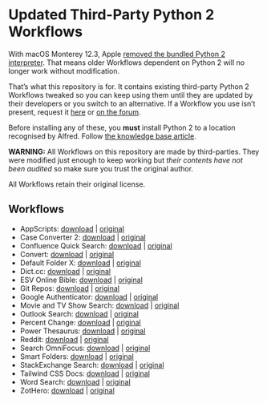 # Updated Third-Party Python 2 Workflows

With macOS Monterey 12.3, Apple [removed the bundled Python 2 interpreter](https://developer.apple.com/documentation/macos-release-notes/macos-12_3-release-notes#Python). That means older Workflows dependent on Python 2 will no longer work without modification.

That’s what this repository is for. It contains existing third-party Python 2 Workflows tweaked so you can keep using them until they are updated by their developers or you switch to an alternative. If a Workflow you use isn’t present, request it [here](https://github.com/alfredapp/updated-third-party-python2-workflows/issues/new?template=request_workflow.yml) or [on the forum](https://www.alfredforum.com/topic/17941-making-python-2-workflows-work-on-macos-monterey-123-and-above/).

Before installing any of these, you **must** install Python 2 to a location recognised by Alfred. Follow [the knowledge base article](https://www.alfredapp.com/help/kb/python-2-monterey/).

**WARNING:** All Workflows on this repository are made by third-parties. They were modified just enough to keep working but *their contents have not been audited* so make sure you trust the original author.

All Workflows retain their original license.

## Workflows

* AppScripts: [download](https://github.com/alfredapp/updated-third-party-python2-workflows/raw/main/Workflows/AppScripts.alfredworkflow) | [original](https://www.alfredforum.com/topic/4218-appscripts-—-list-search-and-run-applescripts-for-the-active-application/)
* Case Converter 2: [download](https://github.com/alfredapp/updated-third-party-python2-workflows/raw/main/Workflows/Case%20Converter%202.alfredworkflow) | [original](https://www.alfredforum.com/topic/2180-case-converter-including-title-case/)
* Confluence Quick Search: [download](https://github.com/alfredapp/updated-third-party-python2-workflows/raw/main/Workflows/Confluence%20Quick%20Search.alfredworkflow) | [original](https://www.alfredforum.com/topic/10234-atlassian-confluence-quick-search/)
* Convert: [download](https://github.com/alfredapp/updated-third-party-python2-workflows/raw/main/Workflows/Convert.alfredworkflow) | [original](https://www.alfredforum.com/topic/3980-offline-unit-conversion-workflow/)
* Default Folder X: [download](https://github.com/alfredapp/updated-third-party-python2-workflows/raw/main/Workflows/Default%20Folder%20X.alfredworkflow) | [original](https://www.alfredforum.com/topic/8695-default-folder-x/)
* Dict.cc: [download](https://github.com/alfredapp/updated-third-party-python2-workflows/raw/main/Workflows/Dict.cc.alfredworkflow) | [original](https://github.com/dennis-tra/alfred-dict.cc-workflow)
* ESV Online Bible: [download](https://github.com/alfredapp/updated-third-party-python2-workflows/raw/main/Workflows/ESV%20Online%20Bible.alfredworkflow) | [original](https://www.alfredforum.com/topic/9663-esv-online-bible/)
* Git Repos: [download](https://github.com/alfredapp/updated-third-party-python2-workflows/raw/main/Workflows/Git%20Repos.alfredworkflow) | [original](https://www.alfredforum.com/topic/4588-find-filter-open-git-repositories/)
* Google Authenticator: [download](https://github.com/alfredapp/updated-third-party-python2-workflows/raw/main/Workflows/Google%20Authenticator.alfredworkflow) | [original](https://www.alfredforum.com/topic/4062-gauth-google-authenticator-time-based-two-factor-authentication/)
* Movie and TV Show Search: [download](https://github.com/alfredapp/updated-third-party-python2-workflows/raw/main/Workflows/Movie%20and%20TV%20Show%20Search.alfredworkflow) | [original](https://www.alfredforum.com/topic/5355-movie-and-tv-show-search/)
* Outlook Search: [download](https://github.com/alfredapp/updated-third-party-python2-workflows/raw/main/Workflows/Outlook%20Search.alfredworkflow) | [original](https://www.alfredforum.com/topic/11320-workflow-for-outlook-v16-search/)
* Percent Change: [download](https://github.com/alfredapp/updated-third-party-python2-workflows/raw/main/Workflows/Percent%20Change.alfredworkflow) | [original](https://www.alfredforum.com/topic/4731-percent-change/)
* Power Thesaurus: [download](https://github.com/alfredapp/updated-third-party-python2-workflows/raw/main/Workflows/Power%20Thesaurus.alfredworkflow) | [original](https://www.alfredforum.com/topic/10576-power-thesaurus-search/)
* Reddit: [download](https://github.com/alfredapp/updated-third-party-python2-workflows/raw/main/Workflows/Reddit.alfredworkflow) | [original](https://www.alfredforum.com/topic/5317-browse-reddit/)
* Search OmniFocus: [download](https://github.com/alfredapp/updated-third-party-python2-workflows/raw/main/Workflows/Search%20OmniFocus.alfredworkflow) | [original](https://www.alfredforum.com/topic/5934-search-omnifocus-free-text-search-your-omnifocus-data/)
* Smart Folders: [download](https://github.com/alfredapp/updated-third-party-python2-workflows/raw/main/Workflows/Smart%20Folders.alfredworkflow) | [original](https://www.alfredforum.com/topic/3385-smartfolders-browse-and-search-the-contents-of-your-saved-searches/)
* StackExchange Search: [download](https://github.com/alfredapp/updated-third-party-python2-workflows/raw/main/Workflows/StackExchange%20Search.alfredworkflow) | [original](https://www.alfredforum.com/topic/5318-search-stackoverflow/)
* Tailwind CSS Docs: [download](https://github.com/alfredapp/updated-third-party-python2-workflows/raw/main/Workflows/Tailwind%20CSS%20Docs.alfredworkflow) | [original](https://github.com/techouse/alfred-tailwindcss-docs)
* Word Search: [download](https://github.com/alfredapp/updated-third-party-python2-workflows/raw/main/Workflows/Word%20Search.alfredworkflow) | [original](https://www.alfredforum.com/topic/11074-word-search-a-workflow-to-make-you-a-better-writer/)
* ZotHero: [download](https://github.com/alfredapp/updated-third-party-python2-workflows/raw/main/Workflows/ZotHero.alfredworkflow) | [original](https://www.alfredforum.com/topic/11658-zothero-—-generate-zotero-citations-in-alfred/)

